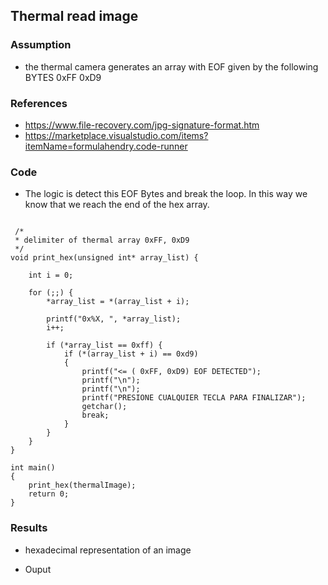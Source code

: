 ## Thermal read image

### Assumption

* the thermal camera generates an array with EOF given by the following BYTES 0xFF 0xD9

### References

* https://www.file-recovery.com/jpg-signature-format.htm
* https://marketplace.visualstudio.com/items?itemName=formulahendry.code-runner

### Code

* The logic is detect this EOF Bytes and break the loop. In this way we know that we reach the end of the hex array.

```

 /*
 * delimiter of thermal array 0xFF, 0xD9
 */
void print_hex(unsigned int* array_list) {
        
    int i = 0;

    for (;;) {
        *array_list = *(array_list + i);

        printf("0x%X, ", *array_list);
        i++;
        
        if (*array_list == 0xff) {
            if (*(array_list + i) == 0xd9)
            {   
                printf("<= ( 0xFF, 0xD9) EOF DETECTED");
                printf("\n");
                printf("\n");
                printf("PRESIONE CUALQUIER TECLA PARA FINALIZAR");
                getchar();  
                break;
            }   
        }       
    }           
}               

int main()
{
    print_hex(thermalImage);
    return 0;
}

```

### Results

* hexadecimal representation of an image



* Ouput




